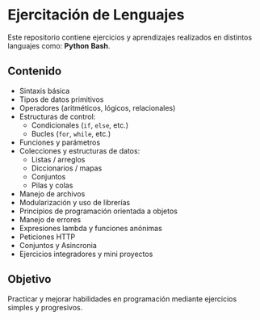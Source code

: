 # Ejercitación de Lenguajes

Este repositorio contiene ejercicios  y aprendizajes realizados en distintos languajes como: **Python** **Bash**.

## Contenido

- Sintaxis básica
- Tipos de datos primitivos
- Operadores (aritméticos, lógicos, relacionales)
- Estructuras de control:
  - Condicionales (`if`, `else`, etc.)
  - Bucles (`for`, `while`, etc.)
- Funciones y parámetros
- Colecciones y estructuras de datos:
  - Listas / arreglos
  - Diccionarios / mapas
  - Conjuntos
  - Pilas y colas
- Manejo de archivos
- Modularización y uso de librerías
- Principios de programación orientada a objetos
- Manejo de errores
- Expresiones lambda y funciones anónimas
- Peticiones HTTP
- Conjuntos y Asincronia
- Ejercicios integradores y mini proyectos


## Objetivo

Practicar y mejorar habilidades en programación mediante ejercicios simples y progresivos.

